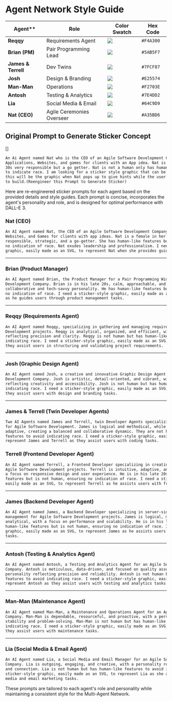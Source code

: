 # Agent Network Style Guide

Agent**         | **Role**                    | **Color Swatch** | **Hex Code** |
|------------------|-----------------------------|------------------|-------------|
| **Reqqy**        | Requirements Agent           | ![](https://img.shields.io/badge/-%23F4A300-F4A300) | `#F4A300` |
| **Brian (PM)**   | Pair Programming Lead        | ![](https://img.shields.io/badge/-%235AB5F7-5AB5F7) | `#5AB5F7` |
| **James & Terrell** | Dev Twins                | ![](https://img.shields.io/badge/-%237FCF87-7FCF87) | `#7FCF87` |
| **Josh**         | Design & Branding            | ![](https://img.shields.io/badge/-%23E25574-E25574) | `#E25574` |
| **Man-Man**      | Operations                   | ![](https://img.shields.io/badge/-%23F2703E-F2703E) | `#F2703E` |
| **Antosh**       | Testing & Analytics          | ![](https://img.shields.io/badge/-%237E4DD2-7E4DD2) | `#7E4DD2` |
| **Lia**          | Social Media & Email         | ![](https://img.shields.io/badge/-%2364C9D9-64C9D9) | `#64C9D9` |
| **Nat (CEO)**    | Agile Ceremonies Overseer    | ![](https://img.shields.io/badge/-%23A35BD6-A35BD6) | `#A35BD6` |

## Original Prompt to Generate Sticker Concept
[]
```markdown
An Ai Agent named Nat who is the CEO of an Agile Software Development Company that builds 
Applications, Websites, and games for clients with an App idea. Nat is a female in her early 
30s very responsible but a go getter. Nat is not a human only has human-ish features so as not 
to indicate race. I am looking for a sticker style graphic that can be easily made as an svg. 
this will be the graphic when Nat pops up to give hints while the user is using my application 
to build.(Reengineer this Prompt to Generate Sticker)
```
Here are re-engineered sticker prompts for each agent based on the provided details and style guides. Each prompt is concise, incorporates the agent's personality and role, and is designed for optimal performance with DALL-E 3.

### **Nat (CEO)**
```markdown 
An AI Agent named Nat, the CEO of an Agile Software Development Company that builds Applications, 
Websites, and Games for clients with app ideas. Nat is a female in her early 30s, highly 
responsible, strategic, and a go-getter. She has human-like features but is not human, ensuring 
no indication of race. Nat exudes leadership and professionalism. I need a sticker-style 
graphic, easily made as an SVG, to represent Nat when she provides guidance in the application.
```
---

### **Brian (Product Manager)**
```markdown 
An AI Agent named Brian, the Product Manager for a Pair Programming Widget in an Agile Software 
Development Company. Brian is in his late 20s, calm, approachable, and detail-oriented, with a 
collaborative and tech-savvy personality. He has human-like features but is not human, ensuring 
no indication of race. I need a sticker-style graphic, easily made as an SVG, to represent Brian
as he guides users through product management tasks.
```
---

### **Reqqy (Requirements Agent)**
```markdown 
An AI Agent named Reqqy, specializing in gathering and managing requirements for Agile Software 
Development projects. Reqqy is analytical, organized, and efficient, with a personality 
reflecting precision and clarity. Reqqy is not human but has human-like features to avoid 
indicating race. I need a sticker-style graphic, easily made as an SVG, to represent Reqqy as 
they assist users in structuring and validating project requirements.
```
---

### **Josh (Graphic Design Agent)**
```markdown 
An AI Agent named Josh, a creative and innovative Graphic Design Agent for an Agile Software 
Development Company. Josh is artistic, detail-oriented, and vibrant, with a personality 
reflecting creativity and accessibility. Josh is not human but has human-like features to avoid
indicating race. I need a sticker-style graphic, easily made as an SVG, to represent Josh as 
they assist users with design and branding tasks.
```
---

### **James & Terrell (Twin Developer Agents)**
```markdown 
Two AI Agents named James and Terrell, twin Developer Agents specializing in pair programming 
for Agile Software Development. James is logical and methodical, while Terrell is intuitive and 
adaptive, creating a balanced and collaborative dynamic. They are not human but have human-like 
features to avoid indicating race. I need a sticker-style graphic, easily made as an SVG, to 
represent James and Terrell as they assist users with coding tasks.
```
### **Terrell (Frontend Developer Agent)**
```markdown 
An AI Agent named Terrell, a Frontend Developer specializing in creating user interfaces for 
Agile Software Development projects. Terrell is intuitive, adaptive, and detail-oriented, with 
a focus on responsive design and user experience. He is in his late 20s and has human-like 
features but is not human, ensuring no indication of race. I need a sticker-style graphic, 
easily made as an SVG, to represent Terrell as he assists users with frontend development tasks.
```
---

### **James (Backend Developer Agent)**
```markdown 
An AI Agent named James, a Backend Developer specializing in server-side logic and database 
management for Agile Software Development projects. James is logical, methodical, and highly 
analytical, with a focus on performance and scalability. He is in his late 20s and has 
human-like features but is not human, ensuring no indication of race. I need a sticker-style 
graphic, easily made as an SVG, to represent James as he assists users with backend development 
tasks.
```
---


### **Antosh (Testing & Analytics Agent)**
```markdown 
An AI Agent named Antosh, a Testing and Analytics Agent for an Agile Software Development 
Company. Antosh is meticulous, data-driven, and focused on quality assurance, with a 
personality reflecting precision and reliability. Antosh is not human but has human-like 
features to avoid indicating race. I need a sticker-style graphic, easily made as an SVG, to 
represent Antosh as they assist users with testing and analytics tasks.
```
---

### **Man-Man (Maintenance Agent)**
```markdown 
An AI Agent named Man-Man, a Maintenance and Operations Agent for an Agile Software Development 
Company. Man-Man is dependable, resourceful, and proactive, with a personality reflecting 
stability and problem-solving. Man-Man is not human but has human-like features to avoid 
indicating race. I need a sticker-style graphic, easily made as an SVG, to represent Man-Man as
they assist users with maintenance tasks.
```
---

### **Lia (Social Media & Email Agent)**
```markdown 
An AI Agent named Lia, a Social Media and Email Manager for an Agile Software Development 
Company. Lia is outgoing, engaging, and creative, with a personality reflecting communication 
and connection. Lia is not human but has human-like features to avoid indicating race. I need a 
sticker-style graphic, easily made as an SVG, to represent Lia as she assists users with social
media and email marketing tasks.
```
These prompts are tailored to each agent's role and personality while maintaining a consistent style for the Multi-Agent Network.